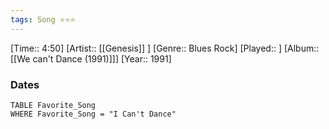 ```yaml
---
tags: Song ⭐⭐⭐ 
---
```

[Time:: 4:50]
[Artist:: [[Genesis]] ]
[Genre:: Blues Rock]
[Played:: ]
[Album:: [[We can't Dance (1991)]]]
[Year:: 1991]
### Dates
````dataview
TABLE Favorite_Song
WHERE Favorite_Song = "I Can't Dance"
````